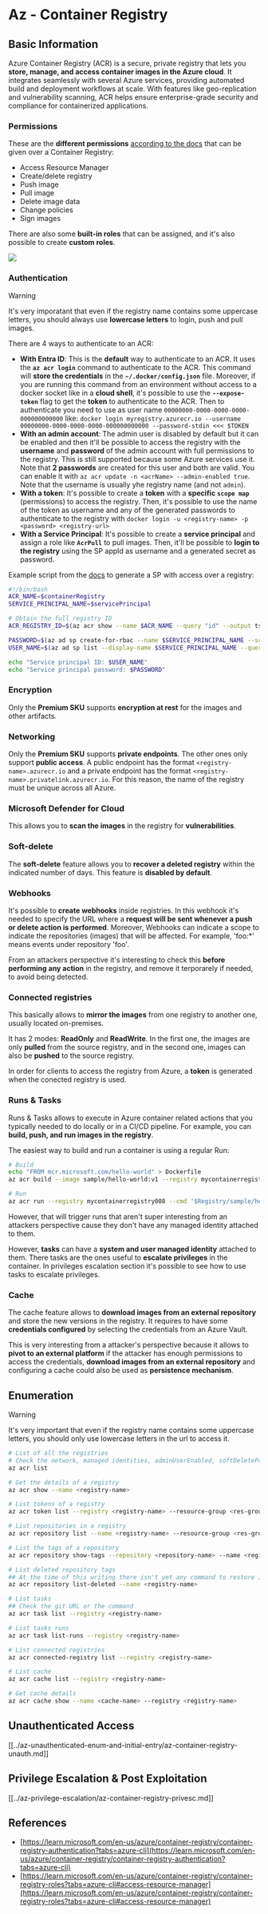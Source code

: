 # Az - Container Registry

## Basic Information

Azure Container Registry (ACR) is a secure, private registry that lets you **store, manage, and access container images in the Azure cloud**. It integrates seamlessly with several Azure services, providing automated build and deployment workflows at scale. With features like geo-replication and vulnerability scanning, ACR helps ensure enterprise-grade security and compliance for containerized applications.

### Permissions

These are the **different permissions** [according to the docs](https://learn.microsoft.com/en-us/azure/container-registry/container-registry-roles?tabs=azure-cli#access-resource-manager) that can be given over a Container Registry:

- Access Resource Manager
- Create/delete registry
- Push image
- Pull image
- Delete image data
- Change policies
- Sign images

There are also some **built-in roles** that can be assigned, and it's also possible to create **custom roles**.

![](/images/registry_roles.png)

### Authentication

> [!WARNING]
> It's very imporatant that even if the registry name contains some uppercase letters, you should always use **lowercase letters** to login, push and pull images.

There are 4 ways to authenticate to an ACR:

- **With Entra ID**: This is the **default** way to authenticate to an ACR. It uses the **`az acr login`** command to authenticate to the ACR. This command will **store the credentials** in the **`~/.docker/config.json`** file. Moreover, if you are running this command from an environment without access to a docker socket like in a **cloud shell**, it's possible to use the **`--expose-token`** flag to get the **token** to authenticate to the ACR. Then to authenticate you need to use as user name `00000000-0000-0000-0000-000000000000` like: `docker login myregistry.azurecr.io --username 00000000-0000-0000-0000-000000000000 --password-stdin <<< $TOKEN`
- **With an admin account**: The admin user is disabled by default but it can be enabled and then it'll be possible to access the registry with the **username** and **password** of the admin account with full permissions to the registry. This is still supported because some Azure services use it. Note that **2 passwords** are created for this user and both are valid. You can enable it with `az acr update -n <acrName> --admin-enabled true`. Note that the username is usually yhe registry name (and not `admin`).
- **With a token**: It's possible to create a **token** with a **specific `scope map`** (permissions) to access the registry. Then, it's possible to use the name of the token as username and any of the generated passwords to authenticate to the registry with `docker login -u <registry-name> -p <password> <registry-url>`
- **With a Service Principal**: It's possible to create a **service principal** and assign a role like **`AcrPull`** to pull images. Then, it'll be possible to **login to the registry** using the SP appId as username and a generated secret as password.

Example script from the [docs](https://learn.microsoft.com/en-us/azure/container-registry/container-registry-auth-service-principal) to generate a SP with access over a registry:

```bash
#!/bin/bash
ACR_NAME=$containerRegistry
SERVICE_PRINCIPAL_NAME=$servicePrincipal

# Obtain the full registry ID
ACR_REGISTRY_ID=$(az acr show --name $ACR_NAME --query "id" --output tsv)

PASSWORD=$(az ad sp create-for-rbac --name $SERVICE_PRINCIPAL_NAME --scopes $ACR_REGISTRY_ID --role acrpull --query "password" --output tsv)
USER_NAME=$(az ad sp list --display-name $SERVICE_PRINCIPAL_NAME --query "[].appId" --output tsv)

echo "Service principal ID: $USER_NAME"
echo "Service principal password: $PASSWORD"
```

### Encryption

Only the **Premium SKU** supports **encryption at rest** for the images and other artifacts.

### Networking

Only the **Premium SKU** supports **private endpoints**. The other ones only support **public access**. A public endpoint has the format `<registry-name>.azurecr.io` and a private endpoint has the format `<registry-name>.privatelink.azurecr.io`. For this reason, the name of the registry must be unique across all Azure.

### Microsoft Defender for Cloud

This allows you to **scan the images** in the registry for **vulnerabilities**.

### Soft-delete

The **soft-delete** feature allows you to **recover a deleted registry** within the indicated number of days. This feature is **disabled by default**.

### Webhooks

It's possible to **create webhooks** inside registries. In this webhook it's needed to specify the URL where a **request will be sent whenever a push or delete action is performed**. Moreover, Webhooks can indicate a scope to indicate the repositories (images) that will be affected. For example, 'foo:\*' means events under repository 'foo'.

From an attackers perspective it's interesting to check this **before performing any action** in the registry, and remove it terporarely if needed, to avoid being detected.

### Connected registries

This basically allows to **mirror the images** from one registry to another one, usually located on-premises.

It has 2 modes: **ReadOnly** and **ReadWrite**. In the first one, the images are only **pulled** from the source registry, and in the second one, images can also be **pushed** to the source registry.

In order for clients to access the registry from Azure, a **token** is generated when the conected registry is used.

### Runs & Tasks

Runs & Tasks allows to execute in Azure container related actions that you typically needed to do locally or in a CI/CD pipeline. For example, you can **build, push, and run images in the registry**.

The easiest way to build and run a container is using a regular Run:

```bash
# Build
echo "FROM mcr.microsoft.com/hello-world" > Dockerfile
az acr build --image sample/hello-world:v1 --registry mycontainerregistry008 --file Dockerfile .

# Run
az acr run --registry mycontainerregistry008 --cmd '$Registry/sample/hello-world:v1' /dev/null
```

However, that will trigger runs that aren't super interesting from an attackers perspective cause they don't have any managed identity attached to them.

However, **tasks** can have a **system and user managed identity** attached to them. There tasks are the ones useful to **escalate privileges** in the container. In privileges escalation section it's possible to see how to use tasks to escalate privileges.

### Cache

The cache feature allows to **download images from an external repository** and store the new versions in the registry. It requires to have some **credentials configured** by selecting the credentials from an Azure Vault.

This is very interesting from a attacker's perspective because it allows to **pivot to an external platform** if the attacker has enough permissions to access the credentials, **download images from an external repository** and configuring a cache could also be used as **persistence mechanism**.

## Enumeration

> [!WARNING]
> It's very important that even if the registry name contains some uppercase letters, you should only use lowercase letters in the url to access it.

```bash
# List of all the registries
# Check the network, managed identities, adminUserEnabled, softDeletePolicy, url...
az acr list

# Get the details of a registry
az acr show --name <registry-name>

# List tokens of a registry
az acr token list --registry <registry-name> --resource-group <res-group>

# List repositories in a registry
az acr repository list --name <registry-name> --resource-group <res-group>

# List the tags of a repository
az acr repository show-tags --repository <repository-name> --name <registry-name> --resource-group <res-group>

# List deleted repository tags
## At the time of this writing there isn't yet any command to restore it
az acr repository list-deleted --name <registry-name>

# List tasks
## Check the git URL or the command
az acr task list --registry <registry-name>

# List tasks runs
az acr task list-runs --registry <registry-name>

# List connected registries
az acr connected-registry list --registry <registry-name>

# List cache
az acr cache list --registry <registry-name>

# Get cache details
az acr cache show --name <cache-name> --registry <registry-name>
```

## Unauthenticated Access

[[../az-unauthenticated-enum-and-initial-entry/az-container-registry-unauth.md]]

## Privilege Escalation & Post Exploitation

[[../az-privilege-escalation/az-container-registry-privesc.md]]

## References

- [https://learn.microsoft.com/en-us/azure/container-registry/container-registry-authentication?tabs=azure-cli](https://learn.microsoft.com/en-us/azure/container-registry/container-registry-authentication?tabs=azure-cli)
- [https://learn.microsoft.com/en-us/azure/container-registry/container-registry-roles?tabs=azure-cli#access-resource-manager](https://learn.microsoft.com/en-us/azure/container-registry/container-registry-roles?tabs=azure-cli#access-resource-manager)

